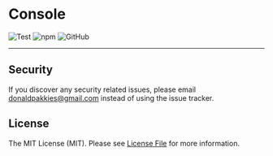 # Console

![Test](https://github.com/formidablejs/console/actions/workflows/test.yml/badge.svg)
![npm](https://img.shields.io/npm/v/@formidablejs/console)
![GitHub](https://img.shields.io/github/license/formidablejs/console)

---

Security
-------

If you discover any security related issues, please email donaldpakkies@gmail.com instead of using the issue tracker.

License
-------

The MIT License (MIT). Please see [License File](LICENSE) for more information.